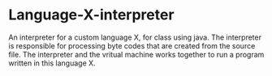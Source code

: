 # Language-X-interpreter

 An interpreter for a custom language X, for class using java. The interpreter is responsible for processing byte codes that are created from the source file. The interpreter and the vritual machine works together to run a program written in this language X.

